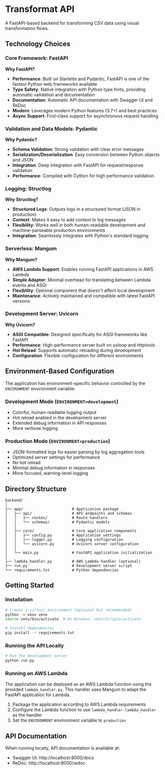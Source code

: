 # Transformat API

A FastAPI-based backend for transforming CSV data using visual transformation flows.

## Technology Choices

### Core Framework: FastAPI

**Why FastAPI?**

- **Performance**: Built on Starlette and Pydantic, FastAPI is one of the fastest Python web frameworks available
- **Type Safety**: Native integration with Python type hints, providing automatic validation and documentation
- **Documentation**: Automatic API documentation with Swagger UI and ReDoc
- **Modern**: Leverages modern Python features (3.7+) and best practices
- **Async Support**: First-class support for asynchronous request handling

### Validation and Data Models: Pydantic

**Why Pydantic?**

- **Schema Validation**: Strong validation with clear error messages
- **Serialization/Deserialization**: Easy conversion between Python objects and JSON
- **Integration**: Deep integration with FastAPI for request/response validation
- **Performance**: Compiled with Cython for high performance validation

### Logging: Structlog

**Why Structlog?**

- **Structured Logs**: Outputs logs in a structured format (JSON in production)
- **Context**: Makes it easy to add context to log messages
- **Flexibility**: Works well in both human-readable development and machine-parseable production environments
- **Integration**: Seamlessly integrates with Python's standard logging

### Serverless: Mangum

**Why Mangum?**

- **AWS Lambda Support**: Enables running FastAPI applications in AWS Lambda
- **Simple Adapter**: Minimal overhead for translating between Lambda events and ASGI
- **Flexibility**: Optional component that doesn't affect local development
- **Maintenance**: Actively maintained and compatible with latest FastAPI versions

### Development Server: Uvicorn

**Why Uvicorn?**

- **ASGI Compatible**: Designed specifically for ASGI frameworks like FastAPI
- **Performance**: High-performance server built on uvloop and httptools
- **Hot Reload**: Supports automatic reloading during development
- **Configuration**: Flexible configuration for different environments

## Environment-Based Configuration

The application has environment-specific behavior controlled by the `ENVIRONMENT` environment variable:

### Development Mode (`ENVIRONMENT=development`)

- Colorful, human-readable logging output
- Hot reload enabled in the development server
- Extended debug information in API responses
- More verbose logging

### Production Mode (`ENVIRONMENT=production`)

- JSON-formatted logs for easier parsing by log aggregation tools
- Optimized server settings for performance
- No hot reload
- Minimal debug information in responses
- More focused, warning-level logging

## Directory Structure

```
backend/
│
├── app/                      # Application package
│   ├── api/                  # API endpoints and schemas
│   │   ├── routes/           # Route handlers
│   │   └── schemas/          # Pydantic models
│   │
│   ├── core/                 # Core application components
│   │   ├── config.py         # Application settings
│   │   ├── logger.py         # Logging configuration
│   │   └── uvicorn.py        # Uvicorn server configuration
│   │
│   └── main.py               # FastAPI application initialization
│
├── lambda_handler.py         # AWS Lambda handler (optional)
├── run.py                    # Development server script
└── requirements.txt          # Python dependencies
```

## Getting Started

### Installation

```bash
# Create a virtual environment (optional but recommended)
python -m venv venv
source venv/bin/activate  # On Windows: venv\Scripts\activate

# Install dependencies
pip install -r requirements.txt
```

### Running the API Locally

```bash
# Run the development server
python run.py
```

### Running on AWS Lambda

The application can be deployed as an AWS Lambda function using the provided `lambda_handler.py`. This handler uses Mangum to adapt the FastAPI application for Lambda.

1. Package the application according to AWS Lambda requirements
2. Configure the Lambda function to use `lambda_handler.lambda_handler` as the handler
3. Set the `ENVIRONMENT` environment variable to `production`

## API Documentation

When running locally, API documentation is available at:

- Swagger UI: http://localhost:8000/docs
- ReDoc: http://localhost:8000/redoc 